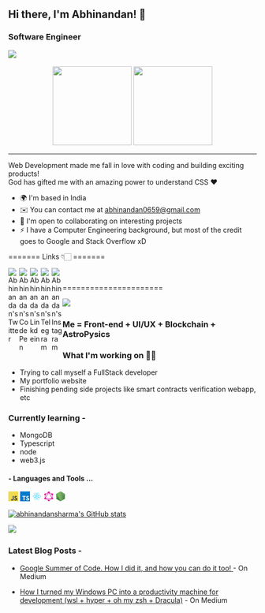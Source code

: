 ## Hi there, I'm Abhinandan! 👋
### Software Engineer

![](https://komarev.com/ghpvc/?username=abhinandansharma&color=blueviolet)
<p align="center"> <img src="https://octodex.github.com/images/daftpunktocat-thomas.gif" height="160" width="160"> <img src="https://octodex.github.com/images/daftpunktocat-guy.gif" height="160" width="160"> </p>

-----------------
Web Development made me fall in love with coding and building exciting products!  
God has gifted me with an amazing power to understand CSS ❤️

* 🌍  I'm based in India
* ✉️  You can contact me at [abhinandan0659@gmail.com](mailto:abhinandan0659@gmail.com)
* 🤝  I'm open to collaborating on interesting projects
* ⚡  I have a Computer Engineering background, but most of the credit goes to Google and Stack Overflow xD

======= Links 👇🏻 =======

<a href="https://twitter.com/notjustadev">
  <img align="left" alt="Abhinandan's Twitter" width="22px" src="https://cdn.jsdelivr.net/npm/simple-icons@v3/icons/twitter.svg" />
</a>
<a href="https://codepen.io/abhinandansharma">
  <img align="left" alt="Abhinandan's CodePen" width="22px" src="https://cdn.jsdelivr.net/npm/simple-icons@v3/icons/codepen.svg" />
</a>
<a href="https://www.linkedin.com/in/abhinandan-sharma-672299150/">
  <img align="left" alt="Abhinandan's Linkdein" width="22px" src="https://cdn.jsdelivr.net/npm/simple-icons@v3/icons/linkedin.svg" />
</a>
<a href="https://t.me/abhinandan0659">
  <img align="left" alt="Abhinandan's Telegram" width="22px" src="https://cdn.jsdelivr.net/npm/simple-icons@v3/icons/telegram.svg" />
</a>
<a href="https://instagram.com/_abhinandansharma">
  <img align="left" alt="Abhinandan's Instagram" width="22px" src="https://cdn.jsdelivr.net/npm/simple-icons@v3/icons/instagram.svg" />
</a>
<!-- <a href="https://github.com/abhinandansharma">
  <img align="left" alt="Abhinandan's Github" width="22px" src="https://cdn.jsdelivr.net/npm/simple-icons@v3/icons/github.svg" />
</a>
<a href="https://www.facebook.com/abhinandan0659">
  <img align="left" alt="Abhinandan's Facebook" width="22px" src="https://cdn.jsdelivr.net/npm/simple-icons@v3/icons/facebook.svg" />
</a>-->
<br />

======================

<a href="https://www.twitter.com/notjustadev" target="_blank" rel="noreferrer"><img
src="https://img.shields.io/twitter/follow/notjustadev?logo=twitter&style=for-the-badge&color=0891b2&labelColor=171717"
/></a>

### Me = Front-end + UI/UX + Blockchain + AstroPysics 
<!--
- 🔭 I’m currently working on ...
- 🌱 I’m currently learning ...
- 👯 I’m looking to collaborate on ...
- 🤔 I’m looking for help with ...
- 💬 Ask me about ...
- 📫 How to reach me: ...
- 😄 Pronouns: ...
- ⚡ Fun fact: ...
-->
### What I'm working on 👨‍💻 
- Trying to call myself a FullStack developer
- My portfolio website
- Finishing pending side projects like smart contracts verification webapp, etc

### Currently learning -
- MongoDB
- Typescript
- node
- web3.js

#### - Languages and Tools ...
<p>
<code><img height="20" src="https://raw.githubusercontent.com/github/explore/80688e429a7d4ef2fca1e82350fe8e3517d3494d/topics/javascript/javascript.png"></code>
<code><img height="20" src="https://raw.githubusercontent.com/github/explore/80688e429a7d4ef2fca1e82350fe8e3517d3494d/topics/typescript/typescript.png"></code>
<code><img height="20" src="https://raw.githubusercontent.com/github/explore/80688e429a7d4ef2fca1e82350fe8e3517d3494d/topics/react/react.png"></code>
<code><img height="20" src="https://raw.githubusercontent.com/github/explore/5c058a388828bb5fde0bcafd4bc867b5bb3f26f3/topics/graphql/graphql.png"></code>
<code><img height="20" src="https://raw.githubusercontent.com/github/explore/80688e429a7d4ef2fca1e82350fe8e3517d3494d/topics/nodejs/nodejs.png"></code>  
</p>


<a href="http://www.github.com/abhinandansharma"><img src="https://github-readme-stats.vercel.app/api?username=abhinandansharma&show_icons=true&hide=&count_private=true&title_color=8c38dc&text_color=d3d5de&icon_color=8c38dc&bg_color=282a36&hide_border=true&show_icons=true&include_all_commits=true" alt="abhinandansharma's GitHub stats" /></a>

<a href="http://www.github.com/abhinandansharma"><img src="https://github-readme-streak-stats.herokuapp.com/?user=abhinandansharma&stroke=d3d5de&background=282a36&ring=8c38dc&fire=8c38dc&currStreakNum=d3d5de&currStreakLabel=8c38dc&sideNums=d3d5de&sideLabels=d3d5de&dates=d3d5de&hide_border=true" /></a>

### Latest Blog Posts -
- [Google Summer of Code. How I did it, and how you can do it too!
](https://medium.com/@abhinandan0659/google-summer-of-code-how-i-did-it-and-how-you-can-do-it-too-22e51201a1e0?source=friends_link&sk=8d198b3a537d3a4411b55ad3ce0ba94f) - On Medium

 - [How I turned my Windows PC into a productivity machine for development (wsl + hyper + oh my zsh + Dracula)](https://medium.com/@abhinandan0659/how-i-turned-my-windows-pc-into-a-productivity-machine-for-development-wsl-hyper-oh-my-zsh-79ee614afbd2?source=friends_link&sk=b1e866afd6ebc05471f8247fe6e57f91) - On Medium
